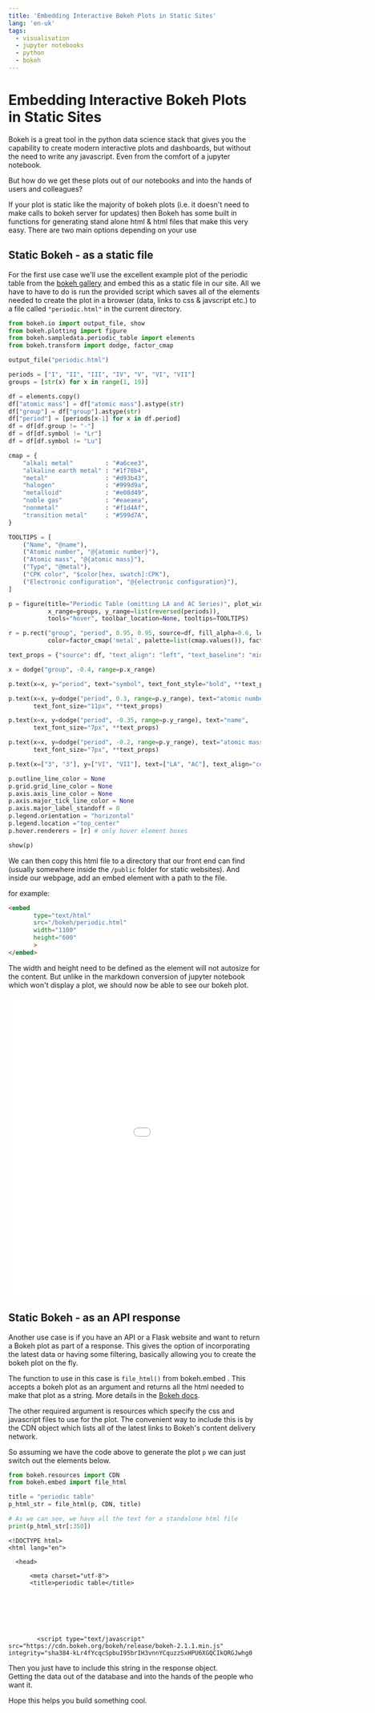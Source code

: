 ```yaml
---
title: 'Embedding Interactive Bokeh Plots in Static Sites'  
lang: 'en-uk'  
tags:
  - visualisation
  - jupyter notebooks
  - python
  - bokeh
---
```


# Embedding Interactive Bokeh Plots in Static Sites

Bokeh is a great tool in the python data science stack that gives you the capability to create modern interactive plots and dashboards, but without the need to write any javascript. Even from the comfort of a jupyter notebook.  

But how do we get these plots out of our notebooks and into the hands of users and colleagues?

If your plot is static like the majority of bokeh plots (i.e. it doesn't need to make calls to bokeh server for updates) then Bokeh has some built in functions for generating stand alone html & html files that make this very easy. There are two main options depending on your use

## Static Bokeh - as a static file

For the first use case we'll use the excellent example plot of the periodic table from the [bokeh gallery](https://docs.bokeh.org/en/latest/docs/gallery/periodic.html) and embed this as a static file in our site. All we have to have to do is run the provided script which saves all of the elements needed to create the plot in a browser (data, links to css & javscript etc.) to a file called `"periodic.html"`  in the current directory.




```python
from bokeh.io import output_file, show
from bokeh.plotting import figure
from bokeh.sampledata.periodic_table import elements
from bokeh.transform import dodge, factor_cmap

output_file("periodic.html")

periods = ["I", "II", "III", "IV", "V", "VI", "VII"]
groups = [str(x) for x in range(1, 19)]

df = elements.copy()
df["atomic mass"] = df["atomic mass"].astype(str)
df["group"] = df["group"].astype(str)
df["period"] = [periods[x-1] for x in df.period]
df = df[df.group != "-"]
df = df[df.symbol != "Lr"]
df = df[df.symbol != "Lu"]

cmap = {
    "alkali metal"         : "#a6cee3",
    "alkaline earth metal" : "#1f78b4",
    "metal"                : "#d93b43",
    "halogen"              : "#999d9a",
    "metalloid"            : "#e08d49",
    "noble gas"            : "#eaeaea",
    "nonmetal"             : "#f1d4Af",
    "transition metal"     : "#599d7A",
}

TOOLTIPS = [
    ("Name", "@name"),
    ("Atomic number", "@{atomic number}"),
    ("Atomic mass", "@{atomic mass}"),
    ("Type", "@metal"),
    ("CPK color", "$color[hex, swatch]:CPK"),
    ("Electronic configuration", "@{electronic configuration}"),
]

p = figure(title="Periodic Table (omitting LA and AC Series)", plot_width=1000, plot_height=450,
           x_range=groups, y_range=list(reversed(periods)),
           tools="hover", toolbar_location=None, tooltips=TOOLTIPS)

r = p.rect("group", "period", 0.95, 0.95, source=df, fill_alpha=0.6, legend_field="metal",
           color=factor_cmap('metal', palette=list(cmap.values()), factors=list(cmap.keys())))

text_props = {"source": df, "text_align": "left", "text_baseline": "middle"}

x = dodge("group", -0.4, range=p.x_range)

p.text(x=x, y="period", text="symbol", text_font_style="bold", **text_props)

p.text(x=x, y=dodge("period", 0.3, range=p.y_range), text="atomic number",
       text_font_size="11px", **text_props)

p.text(x=x, y=dodge("period", -0.35, range=p.y_range), text="name",
       text_font_size="7px", **text_props)

p.text(x=x, y=dodge("period", -0.2, range=p.y_range), text="atomic mass",
       text_font_size="7px", **text_props)

p.text(x=["3", "3"], y=["VI", "VII"], text=["LA", "AC"], text_align="center", text_baseline="middle")

p.outline_line_color = None
p.grid.grid_line_color = None
p.axis.axis_line_color = None
p.axis.major_tick_line_color = None
p.axis.major_label_standoff = 0
p.legend.orientation = "horizontal"
p.legend.location ="top_center"
p.hover.renderers = [r] # only hover element boxes

show(p)
```

We can then copy this html file to a directory that our front end can find (usually somewhere inside the `/public`  folder for static websites). And inside our webpage, add an embed element with a path to the file. 

for example:

```md 
<embed 
       type="text/html" 
       src="/bokeh/periodic.html"
       width="1100"
       height="600"
       >
</embed>
```

The width and height need to be defined as the element will not autosize for the content. But unlike in the markdown conversion of jupyter notebook which won't display a plot, we should now be able to see our bokeh plot.

<embed 
       type="text/html" 
       src="/bokeh/periodic.html"
       width="1100"
       height="600"
       >
</embed>

## Static Bokeh - as an API response

Another use case is if you have an API or a Flask website and want to return a Bokeh plot as part of a response. This gives the option of incorporating the latest data or having some filtering, basically allowing you to create the bokeh plot on the fly.

The function to use in this case is ```file_html()``` from bokeh.embed . This accepts a bokeh plot as an argument and returns all the html needed to make that plot as a string. More details in the [Bokeh docs](https://docs.bokeh.org/en/latest/docs/reference/embed.html#bokeh.embed.file_html).

The other required argument is resources which specify the css and javascript files to use for the plot. The convenient way to include this is by the CDN object which lists all of the latest links to Bokeh's content delivery network.

So assuming we have the code above to generate the plot `p` we can just switch out the elements below.


```python
from bokeh.resources import CDN
from bokeh.embed import file_html
```


```python
title = "periodic table"
p_html_str = file_html(p, CDN, title)

# As we can see, we have all the text for a standalone html file
print(p_html_str[:350])
```

    
    
    
    
    <!DOCTYPE html>
    <html lang="en">
      
      <head>
        
          <meta charset="utf-8">
          <title>periodic table</title>
          
          
            
              
            
            
              
            <script type="text/javascript" src="https://cdn.bokeh.org/bokeh/release/bokeh-2.1.1.min.js" integrity="sha384-kLr4fYcqcSpbuI95brIH3vnnYCquzzSxHPU6XGQCIkQRGJwhg0


Then you just have to include this string in the response object.  
Getting the data out of the database and into the hands of the people who want it. 

Hope this helps you build something cool.

